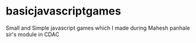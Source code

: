 # basicjavascriptgames
Small and Simple javascript games which I made during Mahesh panhale sir's module in CDAC
